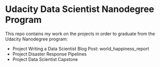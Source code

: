 # Udacity Data Scientist Nanodegree Program

This repo contains my work on the projects in order to graduate from the Udacity Nanodegree program:

- Project Writing a Data Scientist Blog Post: world_happiness_report
- Project Disaster Response Pipelines
- Project Data Scientist Capstone
